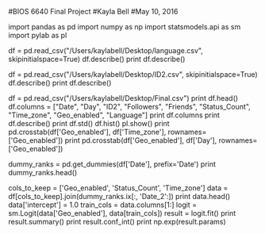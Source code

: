 #BIOS 6640 Final Project
#Kayla Bell
#May 10, 2016

import pandas as pd
import numpy as np
import statsmodels.api as sm
import pylab as pl

df = pd.read_csv("/Users/kaylabell/Desktop/language.csv", skipinitialspace=True)
df.describe()
print df.describe()

df = pd.read_csv("/Users/kaylabell/Desktop/ID2.csv", skipinitialspace=True)
df.describe()
print df.describe()


df = pd.read_csv("/Users/kaylabell/Desktop/Final.csv")
print df.head()
df.columns = ["Date", "Day", "ID2", "Followers", "Friends", "Status_Count", "Time_zone", "Geo_enabled", "Language"]
print df.columns
print df.describe()
print df.std()
df.hist()
pl.show()
print pd.crosstab(df['Geo_enabled'], df['Time_zone'], rownames=['Geo_enabled'])
print pd.crosstab(df['Geo_enabled'], df['Day'], rownames=['Geo_enabled'])

dummy_ranks = pd.get_dummies(df['Date'], prefix='Date')
print dummy_ranks.head()

cols_to_keep = ['Geo_enabled', 'Status_Count', 'Time_zone']
data = df[cols_to_keep].join(dummy_ranks.ix[:, 'Date_2':])
print data.head()
data['intercept'] = 1.0
train_cols = data.columns[1:]
logit = sm.Logit(data['Geo_enabled'], data[train_cols])
result = logit.fit()
print result.summary()
print result.conf_int()
print np.exp(result.params)
